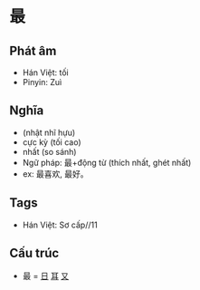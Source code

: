 # 最

## Phát âm
* Hán Việt: tối
* Pinyin: Zuì

## Nghĩa
* (nhật nhĩ hựu)
* cực kỳ (tối cao)
* nhất (so sánh)
* Ngữ pháp: 最+động từ (thích nhất, ghét nhất)
* ex: 最喜欢, 最好。

## Tags
* Hán Việt: Sơ cấp//11

## Cấu trúc
* 最 = [日](日.md) [耳](耳.md) [又](又.md)

<script>window.HANZI_FIELD='最';</script>